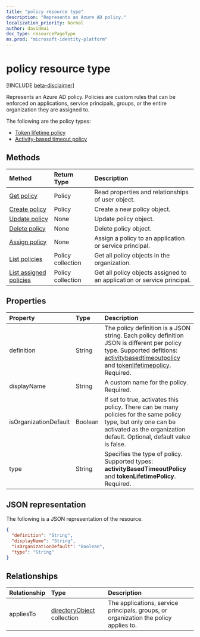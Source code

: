 ```yaml
---
title: "policy resource type"
description: "Represents an Azure AD policy."
localization_priority: Normal
author: davidmu1
doc_type: resourcePageType
ms.prod: "microsoft-identity-platform"
---
```


# policy resource type

[!INCLUDE [beta-disclaimer](../../includes/beta-disclaimer.md)]

Represents an Azure AD policy. Policies are custom rules that can be enforced on applications, service principals, groups, or the entire organization they are assigned to.

The following are the policy types:

- [Token lifetime policy](tokenlifetimepolicy.md)
- [Activity-based timeout policy](activitybasedtimeoutpolicy.md)

## Methods
| Method       | Return Type  |Description|
|:---------------|:--------|:----------|
|[Get policy](../api/policy-get.md)|Policy|Read properties and relationships of user object.|
|[Create policy](../api/policy-post.md)|Policy|Create a new policy object.|
|[Update policy](../api/policy-update.md)|None|Update policy object.|
|[Delete policy](../api/policy-delete.md)|None|Delete policy object.|
|[Assign policy](../api/policy-assign.md)|None|Assign a policy to an application or service principal.|
|[List policies](../api/policy-list.md)|Policy collection|Get all policy objects in the organization.|
|[List assigned policies](../api/policy-list-assigned.md)|Policy collection|Get all policy objects assigned to an application or service principal.|

##  Properties
| Property	   | Type	|Description|
|:---------------|:--------|:----------|
|definition|String|The policy definition is a JSON string. Each policy definition JSON is different per policy type. Supported defitions: [activitybasedtimeoutpolicy](activitybasedtimeoutpolicy.md) and [tokenlifetimepolicy](tokenlifetimepolicy.md). Required.|
|displayName|String|A custom name for the policy. Required.|
|isOrganizationDefault|Boolean|If set to true, activates this policy. There can be many policies for the same policy type, but only one can be activated as the organization default. Optional, default value is false.|
|type|String|Specifies the type of policy. Supported types: **activityBasedTimeoutPolicy** and **tokenLifetimePolicy**. Required.|

## JSON representation
The following is a JSON representation of the resource.

<!--{
  "blockType": "resource",
  "@odata.type": "microsoft.graph.policy",
  "keyProperty": "id",
  "baseType":"microsoft.graph.directoryObject",  
  "openType": true
}-->
```json
{
  "definition": "String",
  "displayName": "String",
  "isOrganizationDefault": "Boolean",
  "type": "String"
}
```

## Relationships
|Relationship|Type|Description|
|:-------------|:-----------|:-----------|
|appliesTo|[directoryObject](../resources/directoryobject.md) collection|The applications, service principals, groups, or organization the policy applies to.|

<!--
{
  "type": "#page.annotation",
  "suppressions": [
    "Error: /api-reference/beta/resources/policy.md:\r\n      Exception processing links.\r\n    System.ArgumentException: Link Definition was null. Link text: !INCLUDE [beta-disclaimer](../../includes/beta-disclaimer.md)\r\n      at ApiDoctor.Validation.DocFile.get_LinkDestinations()\r\n      at ApiDoctor.Validation.DocSet.ValidateLinks(Boolean includeWarnings, String[] relativePathForFiles, IssueLogger issues, Boolean requireFilenameCaseMatch, Boolean printOrphanedFiles)"
  ]
}
-->


